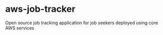 # aws-job-tracker
Open source job tracking application for job seekers deployed using core AWS services 
